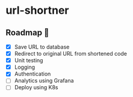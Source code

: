 # url-shortner

## Roadmap 🚀

- [x] Save URL to database
- [x] Redirect to original URL from shortened code
- [x] Unit testing
- [x] Logging
- [x] Authentication
- [ ] Analytics using Grafana
- [ ] Deploy using K8s
